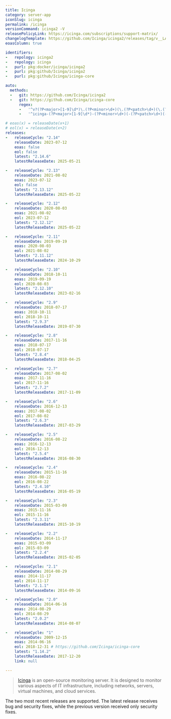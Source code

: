 ```yaml
---
title: Icinga
category: server-app
iconSlug: icinga
permalink: /icinga
versionCommand: icinga2 -V
releasePolicyLink: https://icinga.com/subscriptions/support-matrix/
changelogTemplate: https://github.com/Icinga/icinga2/releases/tag/v__LATEST__/
eoasColumn: true

identifiers:
-   repology: icinga2
-   repology: icinga
-   purl: pkg:docker/icinga/icinga2
-   purl: pkg:github/Icinga/icinga2
-   purl: pkg:github/Icinga/icinga-core

auto:
  methods:
  -   git: https://github.com/Icinga/icinga2
  -   git: https://github.com/Icinga/icinga-core
      regex:
      -   '^v?(?P<major>[1-9]\d*)\.(?P<minor>\d+)(\.(?P<patch>\d+)(\.(?P<tiny>\d+))?)?'
      -   '^icinga-(?P<major>[1-9]\d*)-(?P<minor>\d+)(-(?P<patch>\d+)(-(?P<tiny>\d+))?)?$'

# eoas(x) = releaseDate(x+1)
# eol(x) = releaseDate(x+2)
releases:
-   releaseCycle: "2.14"
    releaseDate: 2023-07-12
    eoas: false
    eol: false
    latest: "2.14.6"
    latestReleaseDate: 2025-05-21

-   releaseCycle: "2.13"
    releaseDate: 2021-08-02
    eoas: 2023-07-12
    eol: false
    latest: "2.13.12"
    latestReleaseDate: 2025-05-22

-   releaseCycle: "2.12"
    releaseDate: 2020-08-03
    eoas: 2021-08-02
    eol: 2023-07-12
    latest: "2.12.12"
    latestReleaseDate: 2025-05-22

-   releaseCycle: "2.11"
    releaseDate: 2019-09-19
    eoas: 2020-08-03
    eol: 2021-08-02
    latest: "2.11.12"
    latestReleaseDate: 2024-10-29

-   releaseCycle: "2.10"
    releaseDate: 2018-10-11
    eoas: 2019-09-19
    eol: 2020-08-03
    latest: "2.12.10"
    latestReleaseDate: 2023-02-16

-   releaseCycle: "2.9"
    releaseDate: 2018-07-17
    eoas: 2018-10-11
    eol: 2018-10-11
    latest: "2.9.3"
    latestReleaseDate: 2019-07-30

-   releaseCycle: "2.8"
    releaseDate: 2017-11-16
    eoas: 2018-07-17
    eol: 2018-07-17
    latest: "2.8.4"
    latestReleaseDate: 2018-04-25

-   releaseCycle: "2.7"
    releaseDate: 2017-08-02
    eoas: 2017-11-16
    eol: 2017-11-16
    latest: "2.7.2"
    latestReleaseDate: 2017-11-09

-   releaseCycle: "2.6"
    releaseDate: 2016-12-13
    eoas: 2017-08-02
    eol: 2017-08-02
    latest: "2.6.3"
    latestReleaseDate: 2017-03-29

-   releaseCycle: "2.5"
    releaseDate: 2016-08-22
    eoas: 2016-12-13
    eol: 2016-12-13
    latest: "2.5.4"
    latestReleaseDate: 2016-08-30

-   releaseCycle: "2.4"
    releaseDate: 2015-11-16
    eoas: 2016-08-22
    eol: 2016-08-22
    latest: "2.4.10"
    latestReleaseDate: 2016-05-19

-   releaseCycle: "2.3"
    releaseDate: 2015-03-09
    eoas: 2015-11-16
    eol: 2015-11-16
    latest: "2.3.11"
    latestReleaseDate: 2015-10-19

-   releaseCycle: "2.2"
    releaseDate: 2014-11-17
    eoas: 2015-03-09
    eol: 2015-03-09
    latest: "2.2.4"
    latestReleaseDate: 2015-02-05

-   releaseCycle: "2.1"
    releaseDate: 2014-08-29
    eoas: 2014-11-17
    eol: 2014-11-17
    latest: "2.1.1"
    latestReleaseDate: 2014-09-16

-   releaseCycle: "2.0"
    releaseDate: 2014-06-16
    eoas: 2014-08-29
    eol: 2014-08-29
    latest: "2.0.2"
    latestReleaseDate: 2014-08-07

-   releaseCycle: "1"
    releaseDate: 2009-12-15
    eoas: 2014-06-16
    eol: 2018-12-31 # https://github.com/Icinga/icinga-core
    latest: "1.14.2"
    latestReleaseDate: 2017-12-20
    link: null

---
```


> [Icinga](https://icinga.com) is an open-source monitoring server. It is designed to monitor various aspects of IT
> infrastructure, including networks, servers, virtual machines, and cloud services.

The two most recent releases are supported. The latest release receives bug and security fixes, while the previous
version received only security fixes.
